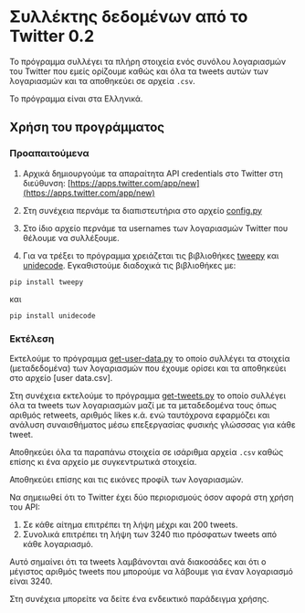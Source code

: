 # Συλλέκτης δεδομένων από το Twitter 0.2

Το πρόγραμμα συλλέγει τα πλήρη στοιχεία ενός συνόλου λογαριασμών 
του Twitter που εμείς ορίζουμε καθώς και όλα τα tweets αυτών των
λογαριασμών και τα αποθηκεύει σε αρχεία `.csv`.

Το πρόγραμμα είναι στα Ελληνικά.

## Χρήση του προγράμματος

### Προαπαιτούμενα

1. Αρχικά δημιουργούμε τα απαραίτητα API credentials στο Twitter στη 
διεύθυνση: [https://apps.twitter.com/app/new](https://apps.twitter.com/app/new)

2. Στη συνέχεια περνάμε τα διαπιστευτήρια στο αρχείο 
[config.py](https://github.com/Protonotarios/get-tweets/blob/version02/config.py)

3. Στο ίδιο αρχείο περνάμε τα usernames των λογαριασμών Twitter που
θέλουμε να συλλέξουμε.

4. Για να τρέξει το πρόγραμμα χρειάζεται τις βιβλιοθήκες
[tweepy](https://github.com/tweepy/tweepy) και
[unidecode](https://pypi.python.org/pypi/Unidecode).
Εγκαθιστούμε διαδοχικά τις βιβλιοθήκες με:
```
pip install tweepy
```
και
```
pip install unidecode
```
	
### Εκτέλεση

Εκτελούμε το πρόγραμμα 
[get-user-data.py](https://github.com/Protonotarios/get-tweets/blob/version02/get-user-data.py) 
το οποίο συλλέγει τα στοιχεία (μεταδεδομένα) των λογαριασμών που έχουμε ορίσει
και τα αποθηκεύει στο αρχείο 
[user data.csv].

Στη συνέχεια εκτελούμε το πρόγραμμα 
[get-tweets.py](https://github.com/Protonotarios/get-tweets/blob/version02/get-tweets.py) 
το οποίο συλλέγει όλα τα tweets των λογαριασμών μαζί με τα μεταδεδομένα τους
όπως αριθμός retweets, αριθμός likes κ.ά. ενώ ταυτόχρονα εφαρμόζει και
ανάλυση συναισθήματος μέσω επεξεργασίας φυσικής γλώσσσας για κάθε tweet.

Αποθηκεύει όλα τα παραπάνω στοιχεία σε ισάριθμα αρχεία `.csv` 
καθώς επίσης κι ένα αρχείο με συγκεντρωτικά στοιχεία.

Αποθηκεύει επίσης και τις εικόνες προφίλ των λογαριασμών.

Να σημειωθεί ότι το Twitter έχει δύο περιορισμούς όσον αφορά στη χρήση του API:

1. Σε κάθε αίτημα επιτρέπει τη λήψη μέχρι και 200 tweets.
2. Συνολικά επιτρέπει τη λήψη των 3240 πιο πρόσφατων tweets από κάθε λογαριασμό.

Αυτό σημαίνει ότι τα tweets λαμβάνονται ανά διακοσάδες και ότι ο μέγιστος
αριθμός tweets που μπορούμε να λάβουμε για έναν λογαριασμό είναι 3240.

Στη συνέχεια μπορείτε να δείτε ένα ενδεικτικό παράδειγμα χρήσης.
